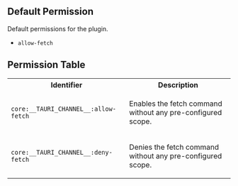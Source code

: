 ## Default Permission

Default permissions for the plugin.

- `allow-fetch`

## Permission Table

<table>
<tr>
<th>Identifier</th>
<th>Description</th>
</tr>


<tr>
<td>

`core:__TAURI_CHANNEL__:allow-fetch`

</td>
<td>

Enables the fetch command without any pre-configured scope.

</td>
</tr>

<tr>
<td>

`core:__TAURI_CHANNEL__:deny-fetch`

</td>
<td>

Denies the fetch command without any pre-configured scope.

</td>
</tr>
</table>
